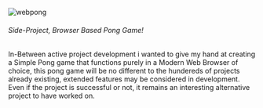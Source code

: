 ![webpong](https://github.com/user-attachments/assets/fc03af85-536b-462a-a40b-786138507ce2)      
###### Side-Project, Browser Based Pong Game!


In-Between active project development i wanted to give my hand at creating a Simple Pong game that functions purely in a Modern Web Browser of choice, this pong game will be no different to the hundereds of projects already existing, extended features may be considered in development.    
Even if the project is successful or not, it remains an interesting alternative project to have worked on.         
